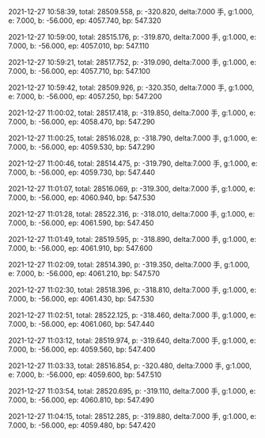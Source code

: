 2021-12-27 10:58:39, total: 28509.558, p: -320.820, delta:7.000 手, g:1.000, e: 7.000, b: -56.000, ep: 4057.740, bp: 547.320

2021-12-27 10:59:00, total: 28515.176, p: -319.870, delta:7.000 手, g:1.000, e: 7.000, b: -56.000, ep: 4057.010, bp: 547.110

2021-12-27 10:59:21, total: 28517.752, p: -319.090, delta:7.000 手, g:1.000, e: 7.000, b: -56.000, ep: 4057.710, bp: 547.100

2021-12-27 10:59:42, total: 28509.926, p: -320.350, delta:7.000 手, g:1.000, e: 7.000, b: -56.000, ep: 4057.250, bp: 547.200

2021-12-27 11:00:02, total: 28517.418, p: -319.850, delta:7.000 手, g:1.000, e: 7.000, b: -56.000, ep: 4058.470, bp: 547.290

2021-12-27 11:00:25, total: 28516.028, p: -318.790, delta:7.000 手, g:1.000, e: 7.000, b: -56.000, ep: 4059.530, bp: 547.290

2021-12-27 11:00:46, total: 28514.475, p: -319.790, delta:7.000 手, g:1.000, e: 7.000, b: -56.000, ep: 4059.730, bp: 547.440

2021-12-27 11:01:07, total: 28516.069, p: -319.300, delta:7.000 手, g:1.000, e: 7.000, b: -56.000, ep: 4060.940, bp: 547.530

2021-12-27 11:01:28, total: 28522.316, p: -318.010, delta:7.000 手, g:1.000, e: 7.000, b: -56.000, ep: 4061.590, bp: 547.450

2021-12-27 11:01:49, total: 28519.595, p: -318.890, delta:7.000 手, g:1.000, e: 7.000, b: -56.000, ep: 4061.910, bp: 547.600

2021-12-27 11:02:09, total: 28514.390, p: -319.350, delta:7.000 手, g:1.000, e: 7.000, b: -56.000, ep: 4061.210, bp: 547.570

2021-12-27 11:02:30, total: 28518.396, p: -318.810, delta:7.000 手, g:1.000, e: 7.000, b: -56.000, ep: 4061.430, bp: 547.530

2021-12-27 11:02:51, total: 28522.125, p: -318.460, delta:7.000 手, g:1.000, e: 7.000, b: -56.000, ep: 4061.060, bp: 547.440

2021-12-27 11:03:12, total: 28519.974, p: -319.640, delta:7.000 手, g:1.000, e: 7.000, b: -56.000, ep: 4059.560, bp: 547.400

2021-12-27 11:03:33, total: 28516.854, p: -320.480, delta:7.000 手, g:1.000, e: 7.000, b: -56.000, ep: 4059.600, bp: 547.510

2021-12-27 11:03:54, total: 28520.695, p: -319.110, delta:7.000 手, g:1.000, e: 7.000, b: -56.000, ep: 4060.810, bp: 547.490

2021-12-27 11:04:15, total: 28512.285, p: -319.880, delta:7.000 手, g:1.000, e: 7.000, b: -56.000, ep: 4059.480, bp: 547.420
